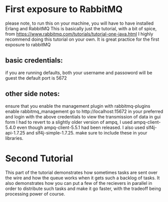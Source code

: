 # First exposure to RabbitMQ
please note, to run this on your machine, you will have to have installed Erlang and RabbitMQ
This is basically just the tutorial, with a bit of spice, from https://www.rabbitmq.com/tutorials/tutorial-one-java.html
I highly recommend doing this tutorial on your own. It is great practice for the first exposure to rabbitMQ
## basic credentials:
if you are running defaults, both your username and passoword will be guest
the default port is 5672

## other side notes:
ensure that you enable the management plugin with rabbitmq-plugins enable rabbitmq\_management
go to http://localhost:15672 in your preferred and login with the above credentials to view the transmission of data in gui form
I had to revert to a slightly older version of ampq, I used ampq-client-5.4.0 even though ampq-client-5.5.1 had been released. I also used slf4j-api-1.7.25 and slf4j-simple-1.7.25. make sure to include these in your libraries.

# Second Tutorial
This part of the tutorial demonstrates how sometimes tasks are sent over the wire and how the queue works when it gets such a backlog of tasks. It also demonstrates how you can put a few of the recievers in parallel in order to distribute such tasks and make it go faster, with the tradeoff being processing power of course.
